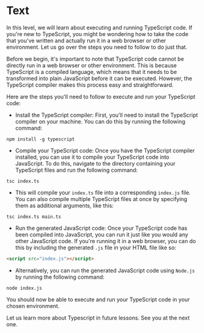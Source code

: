 # Text

In this level, we will learn about executing and running TypeScript code. If you're new to TypeScript, you might be wondering how to take the code that you've written and actually run it in a web browser or other environment. Let us go over the steps you need to follow to do just that.

Before we begin, it's important to note that TypeScript code cannot be directly run in a web browser or other environment. This is because TypeScript is a compiled language, which means that it needs to be transformed into plain JavaScript before it can be executed. However, the TypeScript compiler makes this process easy and straightforward.

Here are the steps you'll need to follow to execute and run your TypeScript code: 

- Install the TypeScript compiler: First, you'll need to install the TypeScript compiler on your machine. You can do this by running the following command:

```
npm install -g typescript
```

- Compile your TypeScript code: Once you have the TypeScript compiler installed, you can use it to compile your TypeScript code into JavaScript. To do this, navigate to the directory containing your TypeScript files and run the following command:
```
tsc index.ts
```

- This will compile your `index.ts` file into a corresponding `index.js` file. You can also compile multiple TypeScript files at once by specifying them as additional arguments, like this:

```
tsc index.ts main.ts
```

- Run the generated JavaScript code: Once your TypeScript code has been compiled into JavaScript, you can run it just like you would any other JavaScript code. If you're running it in a web browser, you can do this by including the generated `.js` file in your HTML file like so:
```html
<script src="index.js"></script>
```

- Alternatively, you can run the generated JavaScript code using `Node.js` by running the following command:

```
node index.js
```

You should now be able to execute and run your TypeScript code in your chosen environment.

Let us learn more about Typescript in future lessons. See you at the next one.
